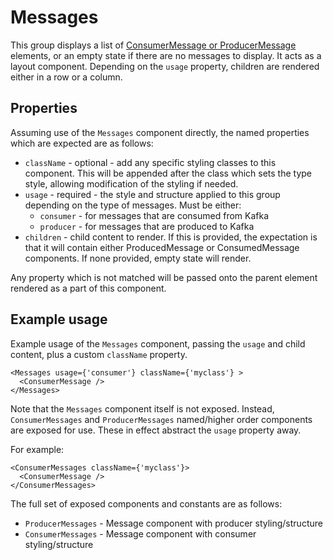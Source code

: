 # Messages

This group displays a list of [ConsumerMessage or ProducerMessage](../../Elements/Message)
elements, or an empty state if there are no messages to display. It acts as a
layout component. Depending on the `usage` property, children are rendered either
in a row or a column.

## Properties

Assuming use of the `Messages` component directly, the named properties which are
expected are as follows:

- `className` - optional - add any specific styling classes to this component.
This will be appended after the class which sets the type style, allowing
modification of the styling if needed.
- `usage` - required - the style and structure applied to this group depending
  on the type of messages. Must be either:
  - `consumer` - for messages that are consumed from Kafka
  - `producer` - for messages that are produced to Kafka
- `children` - child content to render. If this is provided, the expectation is
that it will contain either ProducedMessage or ConsumedMessage components. If 
none provided, empty state will render.

Any property which is not matched will be passed onto the parent element
rendered as a part of this component.

## Example usage

Example usage of the `Messages` component, passing the `usage` and child 
content, plus a custom `className` property.

```
<Messages usage={'consumer'} className={'myclass'} >
  <ConsumerMessage />
</Messages>
```

Note that the `Messages` component itself is not exposed. Instead, `ConsumerMessages`
and `ProducerMessages` named/higher order components are exposed for use. These
in effect abstract the `usage` property away.

For example:

```
<ConsumerMessages className={'myclass'}>
  <ConsumerMessage />
</ConsumerMessages>
```

The full set of exposed components and constants are as follows:

- `ProducerMessages` - Message component with producer styling/structure
- `ConsumerMessages` - Message component with consumer styling/structure
